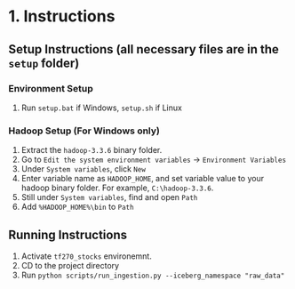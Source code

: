 # 1. Instructions
## Setup Instructions (all necessary files are in the `setup` folder)
### Environment Setup
1. Run `setup.bat` if Windows, `setup.sh` if Linux
### Hadoop Setup (For Windows only)
1. Extract the `hadoop-3.3.6` binary folder.
2. Go to `Edit the system environment variables` -> `Environment Variables`
3. Under `System variables`, click `New`
4. Enter variable name as `HADOOP_HOME`, and set variable value to your hadoop binary folder. For example, `C:\hadoop-3.3.6`.
5. Still under `System variables`, find and open `Path`
6. Add `%HADOOP_HOME%\bin` to `Path`
## Running Instructions
1. Activate `tf270_stocks` environemnt.
2. CD to the project directory
3. Run `python scripts/run_ingestion.py --iceberg_namespace "raw_data"`